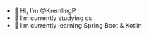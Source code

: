 <!--
**KremlingP/KremlingP** is a ✨ _special_ ✨ repository because its `README.md` (this file) appears on your GitHub profile.
-->
- 👋 Hi, I’m @KremlingP
- 🔭 I’m currently studying cs
- 🌱 I’m currently learning Spring Boot & Kotlin
